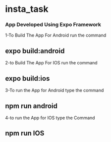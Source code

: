 # insta_task

### App Developed Using Expo Framework

1-To Build The App For Android run the command 
## expo build:android

2-to Build The App For IOS run the command
## expo build:ios

3-To run the App for Android type the command
## npm run android

4-to run the App for IOS type the Command

## npm run IOS

